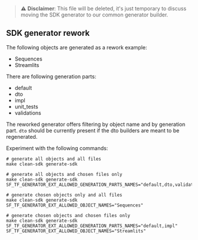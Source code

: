 > ⚠️ **Disclaimer**: This file will be deleted, it's just temporary to discuss moving the SDK generator to our common generator builder.

## SDK generator rework

The following objects are generated as a rework example:
- Sequences
- Streamlits

There are following generation parts:
- default
- dto 
- impl 
- unit_tests 
- validations

The reworked generator offers filtering by object name and by generation part. `dto` should be currently present if the dto builders are meant to be regenerated. 

Experiment with the following commands:

```shell
# generate all objects and all files
make clean-sdk generate-sdk
```
```shell
# generate all objects and chosen files only
make clean-sdk generate-sdk SF_TF_GENERATOR_EXT_ALLOWED_GENERATION_PARTS_NAMES="default,dto,validations"
```
```shell
# generate chosen objects only and all files
make clean-sdk generate-sdk SF_TF_GENERATOR_EXT_ALLOWED_OBJECT_NAMES="Sequences"
```
```shell
# generate chosen objects and chosen files only
make clean-sdk generate-sdk SF_TF_GENERATOR_EXT_ALLOWED_GENERATION_PARTS_NAMES="default,impl" SF_TF_GENERATOR_EXT_ALLOWED_OBJECT_NAMES="Streamlits"
```
